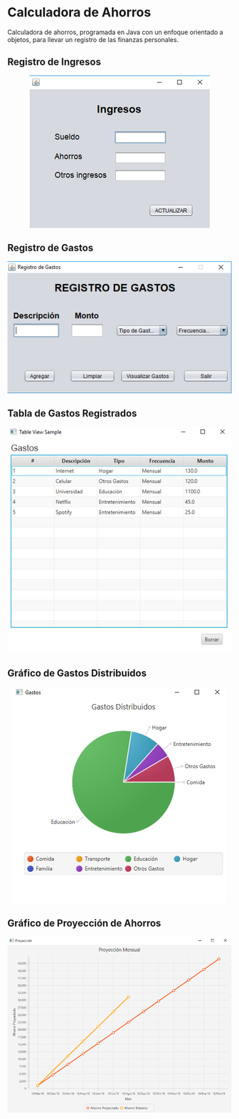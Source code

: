 # Calculadora de Ahorros
Calculadora de ahorros, programada en Java con un enfoque orientado a objetos, para llevar un registro de las finanzas personales.

## Registro de Ingresos
<p align="center"> 
<img src="https://github.com/jorgerodriguezm/calculadora-ahorros/blob/master/README_images/Registro%20de%20Ingresos.png">
</p>

## Registro de Gastos
<p align="center"> 
<img src="https://github.com/jorgerodriguezm/calculadora-ahorros/blob/master/README_images/Registro%20de%20Gastos.png">
</p>

## Tabla de Gastos Registrados
<p align="center"> 
<img src="https://github.com/jorgerodriguezm/calculadora-ahorros/blob/master/README_images/Tabla%20de%20Gastos.png">
</p>

## Gráfico de Gastos Distribuidos
<p align="center"> 
<img src="https://github.com/jorgerodriguezm/calculadora-ahorros/blob/master/README_images/Grafico%20Gastos.png">
</p>

## Gráfico de Proyección de Ahorros
<p align="center"> 
<img src="https://github.com/jorgerodriguezm/calculadora-ahorros/blob/master/README_images/Grafico%20Proyeccion%20de%20Ahorros.png">
</p>
